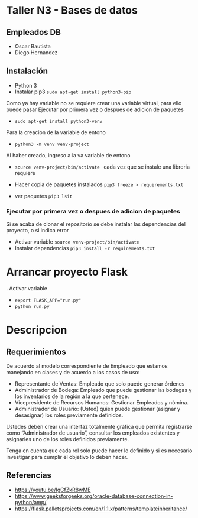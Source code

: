 # Taller N3 - Bases de datos
## Empleados DB

- Oscar Bautista
- Diego Hernandez


## Instalación 

- Python 3 
- Instalar pip3 ```sudo apt-get install python3-pip ```

 Como ya hay variable no se requiere crear una variable virtual, para ello  puede pasar  Ejecutar por primera vez  o despues de adicion de paquetes  
- ```sudo apt-get install python3-venv ```

Para la creacion de la variable  de entono 
- ``` python3 -m venv venv-project ```

Al haber creado, ingreso a la va variable de entono 

- ```source venv-project/bin/activate ```
cada vez que se instale una libreria requiere 

- Hacer copia de paquetes instalados ```pip3 freeze > requirements.txt ```
- ver paquetes ```pip3 lsit ```


### Ejecutar por primera vez  o despues de adicion de paquetes 
Si se acaba de clonar el repositorio se debe instalar las dependencias del proyecto, o si indica error 

- Activar variable ```source venv-project/bin/activate ```
- Instalar dependencias ```pip3 install -r requirements.txt ```

# Arrancar proyecto Flask 
. Activar variable 
- ```export FLASK_APP="run.py" ```
- ```python run.py ```



# Descripcion 

## Requerimientos
De acuerdo al modelo correspondiente de Empleado que estamos manejando en clases y de
acuerdo a los casos de uso:

- Representante de Ventas: Empleado que solo puede generar órdenes
- Administrador de Bodega: Empleado que puede gestionar las bodegas y los 
    inventarios de la región a la que pertenece.
- Vicepresidente de Recursos Humanos: Gestionar Empleados y nómina.
- Administrador de Usuario: (Usted) quien puede gestionar (asignar y desasignar) los
roles previamente definidos.

Ustedes deben crear una interfaz totalmente gráfica que permita registrarse como
“Administrador de usuario”, consultar los empleados existentes y asignarles uno de los roles
definidos previamente.

Tenga en cuenta que cada rol solo puede hacer lo definido y si es necesario investigar para
cumplir el objetivo lo deben hacer.

## Referencias

- https://youtu.be/IgCfZkR8wME
- https://www.geeksforgeeks.org/oracle-database-connection-in-python/amp/
- https://flask.palletsprojects.com/en/1.1.x/patterns/templateinheritance/